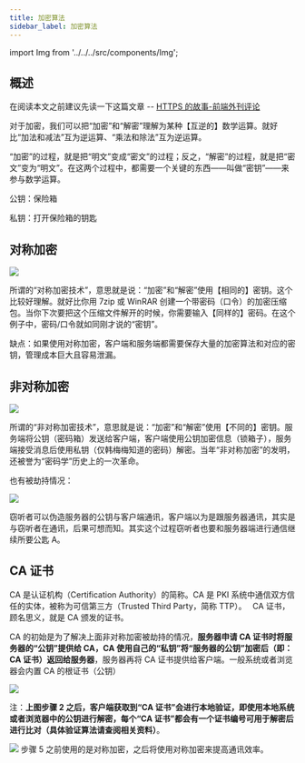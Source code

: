 ```yaml
---
title: 加密算法
sidebar_label: 加密算法
---
```


import Img from '../../../src/components/Img';

## 概述

在阅读本文之前建议先读一下这篇文章 -- [HTTPS 的故事-前端外刊评论](https://qianduan.group/posts/5a6560b00cf6b624d2239c6f)

对于加密，我们可以把“加密”和“解密”理解为某种【互逆的】数学运算。就好比“加法和减法”互为逆运算、“乘法和除法”互为逆运算。

“加密”的过程，就是把“明文”变成“密文”的过程；反之，“解密”的过程，就是把“密文”变为“明文”。在这两个过程中，都需要一个关键的东西——叫做“密钥”——来参与数学运算。

公钥：保险箱

私钥：打开保险箱的钥匙

## 对称加密

<Img w="600" legend="图：对称加密" src="https://cosmos-x.oss-cn-hangzhou.aliyuncs.com/75dp54.png" />

所谓的“对称加密技术”，意思就是说：“加密”和“解密”使用【相同的】密钥。这个比较好理解。就好比你用 7zip 或 WinRAR 创建一个带密码（口令）的加密压缩包。当你下次要把这个压缩文件解开的时候，你需要输入【同样的】密码。在这个例子中，密码/口令就如同刚才说的“密钥”。

缺点：如果使用对称加密，客户端和服务端都需要保存大量的加密算法和对应的密钥，管理成本巨大且容易泄漏。

## 非对称加密

<Img w="600" legend="图：非对称加密" src="https://cosmos-x.oss-cn-hangzhou.aliyuncs.com/Ul74Hz.png" />

所谓的“非对称加密技术”，意思就是说：“加密”和“解密”使用【不同的】密钥。服务端将公钥（密码箱）发送给客户端，客户端使用公钥加密信息（锁箱子），服务端接受消息后使用私钥（仅韩梅梅知道的密码）解密。当年“非对称加密”的发明，还被誉为“密码学”历史上的一次革命。

也有被劫持情况：

<Img w="600" legend="图：非对称加密被劫持" src="https://cosmos-x.oss-cn-hangzhou.aliyuncs.com/Wqe9zV.png" />

窃听者可以伪造服务器的公钥与客户端通讯，客户端以为是跟服务器通讯，其实是与窃听者在通讯，后果可想而知。其实这个过程窃听者也要和服务器端进行通信继续所要公匙 A。

## CA 证书

CA 是认证机构（Certification Authority）的简称。CA 是 PKI 系统中通信双方信任的实体，被称为可信第三方（Trusted Third Party，简称 TTP）。　 CA 证书，顾名思义，就是 CA 颁发的证书。

CA 的初始是为了解决上面非对称加密被劫持的情况，**服务器申请 CA 证书时将服务器的“公钥”提供给 CA，CA 使用自己的“私钥”将“服务器的公钥”加密后（即：CA 证书）返回给服务器**，服务器再将 CA 证书提供给客户端。一般系统或者浏览器会内置 CA 的根证书（公钥）

<Img w="600" legend="图：HTTPS 中 CA 证书的获取" src="https://cosmos-x.oss-cn-hangzhou.aliyuncs.com/tIO9Zd.png" />

注：**上图步骤 2 之后，客户端获取到“CA 证书”会进行本地验证，即使用本地系统或者浏览器中的公钥进行解密，每个“CA 证书”都会有一个证书编号可用于解密后进行比对（具体验证算法请查阅相关资料）**。

<Img w="600" legend="图：非对称加密被劫持" src="https://cosmos-x.oss-cn-hangzhou.aliyuncs.com/UrBuJE.png" />
步骤 5 之前使用的是对称加密，之后将使用对称加密来提高通讯效率。
